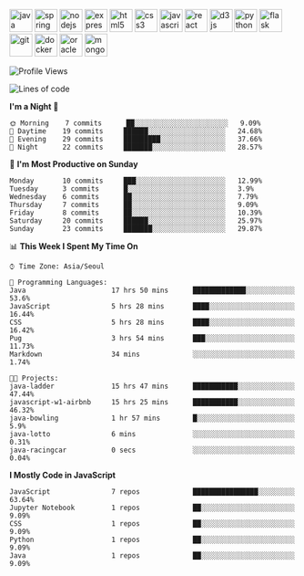 <p align="left">
    <img src="https://devicons.github.io/devicon/devicon.git/icons/java/java-original-wordmark.svg" alt="java" width="40" height="40"/>
    <img src="https://www.vectorlogo.zone/logos/springio/springio-icon.svg" alt="spring" width="40" height="40"/>
    <img src="https://devicons.github.io/devicon/devicon.git/icons/nodejs/nodejs-original-wordmark.svg" alt="nodejs" width="40" height="40"/>
    <img src="https://devicons.github.io/devicon/devicon.git/icons/express/express-original-wordmark.svg" alt="express" width="40" height="40"/>
    <img src="https://devicons.github.io/devicon/devicon.git/icons/html5/html5-original-wordmark.svg" alt="html5" width="40" height="40"/>
    <img src="https://devicons.github.io/devicon/devicon.git/icons/css3/css3-original-wordmark.svg" alt="css3" width="40" height="40"/>
    <img src="https://devicons.github.io/devicon/devicon.git/icons/javascript/javascript-original.svg" alt="javascript" width="40" height="40"/>
    <img src="https://devicons.github.io/devicon/devicon.git/icons/react/react-original-wordmark.svg" alt="react" width="40" height="40"/>
    <img src="https://devicons.github.io/devicon/devicon.git/icons/d3js/d3js-original.svg" alt="d3js" width="40" height="40"/>
    <img src="https://devicons.github.io/devicon/devicon.git/icons/python/python-original.svg" alt="python" width="40" height="40"/>
    <img src="https://www.vectorlogo.zone/logos/pocoo_flask/pocoo_flask-icon.svg" alt="flask" width="40" height="40"/>
    <img src="https://www.vectorlogo.zone/logos/git-scm/git-scm-icon.svg" alt="git" width="40" height="40"/>
    <img src="https://devicons.github.io/devicon/devicon.git/icons/docker/docker-original-wordmark.svg" alt="docker" width="40" height="40"/>
    <img src="https://devicons.github.io/devicon/devicon.git/icons/oracle/oracle-original.svg" alt="oracle" width="40" height="40"/>
    <img src="https://devicons.github.io/devicon/devicon.git/icons/mongodb/mongodb-original-wordmark.svg" alt="mongodb" width="40" height="40"/>
</p>

<!--START_SECTION:waka-->
![Profile Views](http://img.shields.io/badge/Profile%20Views-239-blue)

![Lines of code](https://img.shields.io/badge/From%20Hello%20World%20I%27ve%20Written-452314%20lines%20of%20code-blue)

**I'm a Night 🦉** 

```text
🌞 Morning    7 commits      ██░░░░░░░░░░░░░░░░░░░░░░░   9.09% 
🌆 Daytime    19 commits     ██████░░░░░░░░░░░░░░░░░░░   24.68% 
🌃 Evening    29 commits     █████████░░░░░░░░░░░░░░░░   37.66% 
🌙 Night      22 commits     ███████░░░░░░░░░░░░░░░░░░   28.57%

```
📅 **I'm Most Productive on Sunday** 

```text
Monday       10 commits     ███░░░░░░░░░░░░░░░░░░░░░░   12.99% 
Tuesday      3 commits      █░░░░░░░░░░░░░░░░░░░░░░░░   3.9% 
Wednesday    6 commits      ██░░░░░░░░░░░░░░░░░░░░░░░   7.79% 
Thursday     7 commits      ██░░░░░░░░░░░░░░░░░░░░░░░   9.09% 
Friday       8 commits      ██░░░░░░░░░░░░░░░░░░░░░░░   10.39% 
Saturday     20 commits     ██████░░░░░░░░░░░░░░░░░░░   25.97% 
Sunday       23 commits     ███████░░░░░░░░░░░░░░░░░░   29.87%

```


📊 **This Week I Spent My Time On** 

```text
⌚︎ Time Zone: Asia/Seoul

💬 Programming Languages: 
Java                     17 hrs 50 mins      █████████████░░░░░░░░░░░░   53.6% 
JavaScript               5 hrs 28 mins       ████░░░░░░░░░░░░░░░░░░░░░   16.44% 
CSS                      5 hrs 28 mins       ████░░░░░░░░░░░░░░░░░░░░░   16.42% 
Pug                      3 hrs 54 mins       ███░░░░░░░░░░░░░░░░░░░░░░   11.73% 
Markdown                 34 mins             ░░░░░░░░░░░░░░░░░░░░░░░░░   1.74%

🐱‍💻 Projects: 
java-ladder              15 hrs 47 mins      ███████████░░░░░░░░░░░░░░   47.44% 
javascript-w1-airbnb     15 hrs 25 mins      ███████████░░░░░░░░░░░░░░   46.32% 
java-bowling             1 hr 57 mins        █░░░░░░░░░░░░░░░░░░░░░░░░   5.9% 
java-lotto               6 mins              ░░░░░░░░░░░░░░░░░░░░░░░░░   0.31% 
java-racingcar           0 secs              ░░░░░░░░░░░░░░░░░░░░░░░░░   0.04%

```

**I Mostly Code in JavaScript** 

```text
JavaScript               7 repos             ████████████████░░░░░░░░░   63.64% 
Jupyter Notebook         1 repos             ██░░░░░░░░░░░░░░░░░░░░░░░   9.09% 
CSS                      1 repos             ██░░░░░░░░░░░░░░░░░░░░░░░   9.09% 
Python                   1 repos             ██░░░░░░░░░░░░░░░░░░░░░░░   9.09% 
Java                     1 repos             ██░░░░░░░░░░░░░░░░░░░░░░░   9.09%

```



<!--END_SECTION:waka-->
